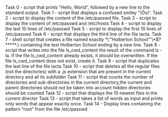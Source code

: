 Task 0 - script that prints “Hello, World”, followed by a new line to the standard output.
Task 1 - script that displays a confused smiley "(Ôo)'.
Task 2 - script to display the content of the /etc/passwd file.
Task 3 - script to display the content of /etc/passwd and /etc/hosts
Task 4 - script to display the last 10 lines of /etc/passwd
Task 5 - script to display the first 10 lines of /etc/passwd
Task 6 - script that displays the third line of the file iacta.
Task 7 - shell script that creates a file named exactly \*\\'"Holberton School"\'\\*$\?\*\*\*\*\*:) containing the text Holberton School ending by a new line.
Task 8 -script that writes into the file ls_cwd_content the result of the command ls -la. If the file ls_cwd_content already exists, it should be overwritten. If the file ls_cwd_content does not exist, create it.
Task 9 - script that duplicates the last line of the file iacta
Task 10 - script that deletes all the regular files (not the directories) with a .js extension that are present in the current directory and all its subfolder
Task 11 - script that counts the number of directories and sub-directories in the current directory,the current and parent directories should not be taken into account hidden directories should be counted
Task 12 - script that displays the 10 newest files in the current director
Task 13 - script that takes a list of words as input and prints only words that appear exactly once.
Task 14 - Display lines containing the pattern “root” from the file /etc/passwd
